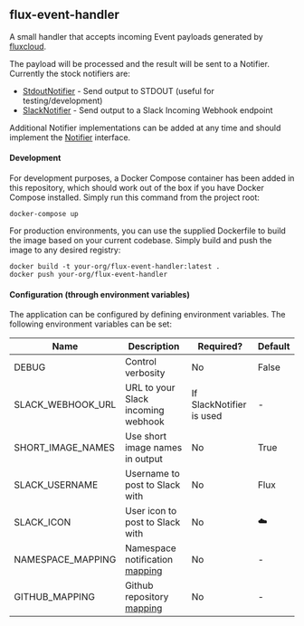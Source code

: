 flux-event-handler
---

A small handler that accepts incoming Event payloads generated by
[fluxcloud](https://github.com/justinbarrick/fluxcloud).

The payload will be processed and the result will be sent to a Notifier.
Currently the stock notifiers are:

* [StdoutNotifier](src/Notifier/StdoutNotifier.php) - Send output to STDOUT (useful for testing/development)
* [SlackNotifier](src/Notifier/SlackNotifier.php) - Send output to a Slack Incoming Webhook endpoint

Additional Notifier implementations can be added at any time and should implement the
[Notifier](src/Notifier/Notifier.php) interface.

#### Development

For development purposes, a Docker Compose container has been added in this repository, which should work
out of the box if you have Docker Compose installed. Simply run this command from the project root:

```
docker-compose up
```

For production environments, you can use the supplied Dockerfile to build the image based on your
current codebase. Simply build and push the image to any desired registry:

```
docker build -t your-org/flux-event-handler:latest .
docker push your-org/flux-event-handler
```

#### Configuration (through environment variables)

The application can be configured by defining environment variables.
The following environment variables can be set:

| Name              | Description                         | Required?                | Default |
|-------------------|-------------------------------------|--------------------------|---------|
| DEBUG             | Control verbosity                   | No                       | False   |
| SLACK_WEBHOOK_URL | URL to your Slack incoming webhook  | If SlackNotifier is used | -       |
| SHORT_IMAGE_NAMES | Use short image names in output     | No                       | True    |
| SLACK_USERNAME    | Username to post to Slack with      | No                       | Flux    |
| SLACK_ICON        | User icon to post to Slack with     | No                       | :cloud: |
| NAMESPACE_MAPPING | Namespace notification [mapping][1] | No                       | -       |
| GITHUB_MAPPING    | Github repository [mapping][2]      | No                       | -       |

[1]: src/Notifier/NamespaceMapper.php
[2]: src/Notifier/GithubMapper.php
